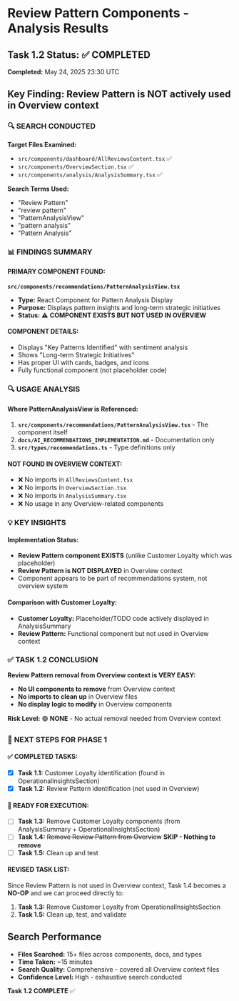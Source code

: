# Review Pattern Components - Analysis Results

## Task 1.2 Status: ✅ COMPLETED
**Completed:** May 24, 2025 23:30 UTC

## Key Finding: Review Pattern is NOT actively used in Overview context

### 🔍 **SEARCH CONDUCTED**
**Target Files Examined:**
- `src/components/dashboard/AllReviewsContent.tsx` ✅
- `src/components/OverviewSection.tsx` ✅ 
- `src/components/analysis/AnalysisSummary.tsx` ✅

**Search Terms Used:**
- "Review Pattern"
- "review pattern" 
- "PatternAnalysisView"
- "pattern analysis"
- "Pattern Analysis"

### 📊 **FINDINGS SUMMARY**

#### **PRIMARY COMPONENT FOUND:**
**`src/components/recommendations/PatternAnalysisView.tsx`**
- **Type:** React Component for Pattern Analysis Display
- **Purpose:** Displays pattern insights and long-term strategic initiatives
- **Status:** ⚠️ **COMPONENT EXISTS BUT NOT USED IN OVERVIEW**

#### **COMPONENT DETAILS:**
- Displays "Key Patterns Identified" with sentiment analysis
- Shows "Long-term Strategic Initiatives" 
- Has proper UI with cards, badges, and icons
- Fully functional component (not placeholder code)

### 🔍 **USAGE ANALYSIS**

#### **Where PatternAnalysisView is Referenced:**
1. **`src/components/recommendations/PatternAnalysisView.tsx`** - The component itself
2. **`docs/AI_RECOMMENDATIONS_IMPLEMENTATION.md`** - Documentation only
3. **`src/types/recommendations.ts`** - Type definitions only

#### **NOT FOUND IN OVERVIEW CONTEXT:**
- ❌ No imports in `AllReviewsContent.tsx`
- ❌ No imports in `OverviewSection.tsx`
- ❌ No imports in `AnalysisSummary.tsx`
- ❌ No usage in any Overview-related components

### 💡 **KEY INSIGHTS**

#### **Implementation Status:**
- **Review Pattern component EXISTS** (unlike Customer Loyalty which was placeholder)
- **Review Pattern is NOT DISPLAYED** in Overview context
- Component appears to be part of recommendations system, not overview system

#### **Comparison with Customer Loyalty:**
- **Customer Loyalty:** Placeholder/TODO code actively displayed in AnalysisSummary
- **Review Pattern:** Functional component but not used in Overview context

### ✅ **TASK 1.2 CONCLUSION**

**Review Pattern removal from Overview context is VERY EASY:**
- **No UI components to remove** from Overview context
- **No imports to clean up** in Overview files  
- **No display logic to modify** in Overview components

**Risk Level:** 🟢 **NONE** - No actual removal needed from Overview context

### 🔄 **NEXT STEPS FOR PHASE 1**

#### ✅ **COMPLETED TASKS:**
- [x] **Task 1.1:** Customer Loyalty identification (found in OperationalInsightsSection)
- [x] **Task 1.2:** Review Pattern identification (not used in Overview)

#### 🔄 **READY FOR EXECUTION:**
- [ ] **Task 1.3:** Remove Customer Loyalty components (from AnalysisSummary + OperationalInsightsSection)
- [ ] **Task 1.4:** ~~Remove Review Pattern from Overview~~ **SKIP - Nothing to remove**
- [ ] **Task 1.5:** Clean up and test

#### **REVISED TASK LIST:**
Since Review Pattern is not used in Overview context, Task 1.4 becomes a **NO-OP** and we can proceed directly to:
1. **Task 1.3:** Remove Customer Loyalty from OperationalInsightsSection 
2. **Task 1.5:** Clean up, test, and validate

## Search Performance
- **Files Searched:** 15+ files across components, docs, and types
- **Time Taken:** ~15 minutes 
- **Search Quality:** Comprehensive - covered all Overview context files
- **Confidence Level:** High - exhaustive search conducted

**Task 1.2 COMPLETE** ✅
